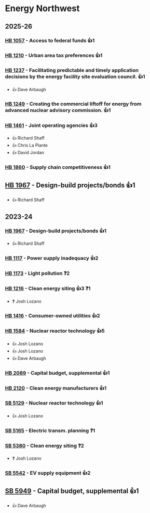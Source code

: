 # Energy Northwest
## 2025-26

### [HB 1057](/bill/2025-26/hb/1057/) - Access to federal funds 👍1  

### [HB 1210](/bill/2025-26/hb/1210/) - Urban area tax preferences 👍1  

### [HB 1237](/bill/2025-26/hb/1237/) - Facilitating predictable and timely application decisions by the energy facility site evaluation council. 👍1  
* 👍 Dave Arbaugh

### [HB 1249](/bill/2025-26/hb/1249/) - Creating the commercial liftoff for energy from advanced nuclear advisory commission. 👍1  

### [HB 1461](/bill/2025-26/hb/1461/) - Joint operating agencies 👍3  
* 👍 Richard Shaff
* 👍 Chris La Plante
* 👍 David Jordan

### [HB 1860](/bill/2025-26/hb/1860/) - Supply chain competitiveness 👍1  

## [HB 1967](/bill/2025-26/hb/1967/) - Design-build projects/bonds 👍1  
* 👍 Richard Shaff

## 2023-24

### [HB 1967](/bill/2023-24/hb/1967/) - Design-build projects/bonds 👍1  
* 👍 Richard Shaff

### [HB 1117](/bill/2023-24/hb/1117/) - Power supply inadequacy 👍2  

### [HB 1173](/bill/2023-24/hb/1173/) - Light pollution   ❓2

### [HB 1216](/bill/2023-24/hb/1216/) - Clean energy siting 👍3  ❓1
* ❓ Josh Lozano

### [HB 1416](/bill/2023-24/hb/1416/) - Consumer-owned utilities 👍2  

### [HB 1584](/bill/2023-24/hb/1584/) - Nuclear reactor technology 👍5  
* 👍 Josh Lozano
* 👍 Josh Lozano
* 👍 Dave Arbaugh

### [HB 2089](/bill/2023-24/hb/2089/) - Capital budget, supplemental 👍1  

### [HB 2120](/bill/2023-24/hb/2120/) - Clean energy manufacturers 👍1  

### [SB 5129](/bill/2023-24/sb/5129/) - Nuclear reactor technology 👍1  
* 👍 Josh Lozano

### [SB 5165](/bill/2023-24/sb/5165/) - Electric transm. planning   ❓1

### [SB 5380](/bill/2023-24/sb/5380/) - Clean energy siting   ❓2
* ❓ Josh Lozano

### [SB 5542](/bill/2023-24/sb/5542/) - EV supply equipment 👍2  

## [SB 5949](/bill/2023-24/sb/5949/) - Capital budget, supplemental 👍1  
* 👍 Dave Arbaugh
